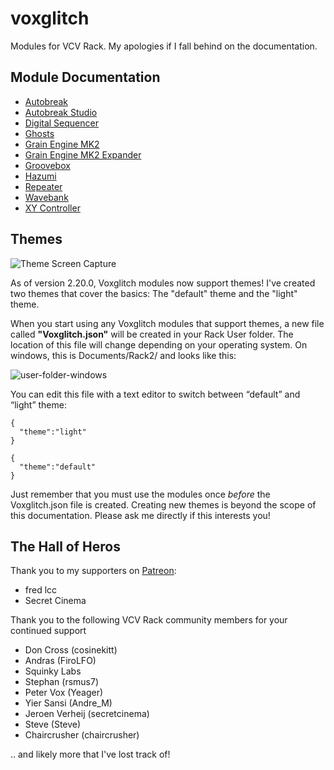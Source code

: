# voxglitch

Modules for VCV Rack.  My apologies if I fall behind on the documentation.

## Module Documentation

* [Autobreak](docs/autobreak.md)
* [Autobreak Studio](docs/autobreak.md)
* [Digital Sequencer](docs/autobreak-studio.md)
* [Ghosts](docs/ghosts.md)
* [Grain Engine MK2](docs/grain-engine-mk2.md)
* [Grain Engine MK2 Expander](docs/grain-engine-mk2-expander.md)
* [Groovebox](docs/groovebox.md)
* [Hazumi](docs/hazumi.md)
* [Repeater](docs/repeater.md)
* [Wavebank](docs/wavebank.md)
* [XY Controller](docs/xy-controller.md)

## Themes

![Theme Screen Capture](docs/images/home/light-theme.jpg)

As of version 2.20.0, Voxglitch modules now support themes!  I've created two themes that cover the basics: The "default" theme and the "light" theme.

When you start using any Voxglitch modules that support themes, a new file called **"Voxglitch.json"** will be created in your Rack User folder.  The location of this file will change depending on your operating system. On windows, this is Documents/Rack2/ and looks like this:

 ![user-folder-windows](docs/images/home/rack-user-folder.jpg)

 You can edit this file with a text editor to switch between “default” and “light” theme:
````
{
  "theme":"light"
}
````
````
{
  "theme":"default"
}
````

Just remember that you must use the modules once _before_ the Voxglitch.json file is created.  Creating new themes is beyond the scope of this documentation.  Please ask me directly if this interests you!

## The Hall of Heros

Thank you to my supporters on [Patreon](https://www.patreon.com/voxglitch):

* fred lcc
* Secret Cinema

Thank you to the following VCV Rack community members for your continued support

* Don Cross (cosinekitt)
* Andras (FiroLFO)
* Squinky Labs
* Stephan (rsmus7)
* Peter Vox (Yeager)
* Yier Sansi (Andre_M)
* Jeroen Verheij (secretcinema)
* Steve (Steve)
* Chaircrusher (chaircrusher)

.. and likely more that I've lost track of!

